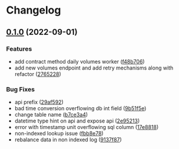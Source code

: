 # Changelog

## [0.1.0](https://github.com/balancednetwork/balanced-backend-v2/compare/v0.0.1...v0.1.0) (2022-09-01)


### Features

* add contract method daily volumes worker ([f48b706](https://github.com/balancednetwork/balanced-backend-v2/commit/f48b706173e6fd8e56bd55e5af9ea0555fab59cf))
* add new volumes endpoint and add retry mechanisms along with refactor ([2765228](https://github.com/balancednetwork/balanced-backend-v2/commit/276522858742d95ace1b9b0f1eec66afa3a57a11))


### Bug Fixes

* api prefix ([29af592](https://github.com/balancednetwork/balanced-backend-v2/commit/29af592fea097caad3f472abfbb8dddecd405985))
* bad time conversion overflowing db int field ([9b51f5e](https://github.com/balancednetwork/balanced-backend-v2/commit/9b51f5e8bbd323a987b2cded4dc9e2ba3c6ab7b1))
* change table name ([b7ce3a4](https://github.com/balancednetwork/balanced-backend-v2/commit/b7ce3a42e162d9b38c2ddb762c43a09960d0419c))
* datetime type hint on api and expose api ([2e95213](https://github.com/balancednetwork/balanced-backend-v2/commit/2e95213a1ff907c790fc86832347cdf7415cfb76))
* error with timestamp unit overflowing sql column ([17e8818](https://github.com/balancednetwork/balanced-backend-v2/commit/17e88182b044578d6e0556d48d4712361251885d))
* non-indexed lookup issue ([fbb8e78](https://github.com/balancednetwork/balanced-backend-v2/commit/fbb8e783857205096583d2199a2487c46a3ff167))
* rebalance data in non indexed log ([9137f87](https://github.com/balancednetwork/balanced-backend-v2/commit/9137f87a7ff3e3c3bfb1eb5ad5053b030cdf1005))
